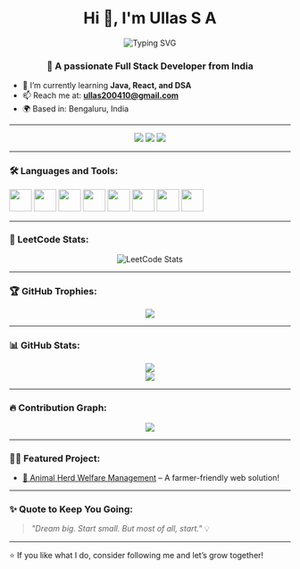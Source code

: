 <h1 align="center">Hi 👋, I'm Ullas S A</h1>

<p align="center">
  <img src="https://readme-typing-svg.herokuapp.com?font=Fira+Code&weight=500&size=24&pause=1000&color=00FFD9&center=true&vCenter=true&width=435&lines=Hey+there%2C+I'm+Ullas!;Full+Stack+Web+Dev+%F0%9F%9A%80;React+%7C+Java+%7C+DSA+Lover" alt="Typing SVG" />
</p>

<h3 align="center">🚀 A passionate Full Stack Developer from India</h3>

- 🔭 I’m currently learning **Java, React, and DSA**
- 📫 Reach me at: **ullas200410@gmail.com**
- 🌍 Based in: Bengaluru, India

---

<p align="center">
  <a href="https://linkedin.com/in/ullas-s-a-056229330" target="blank"><img src="https://img.shields.io/badge/LinkedIn-0077B5?style=for-the-badge&logo=linkedin&logoColor=white"/></a>
  <a href="https://www.instagram.com/_ullas__a" target="blank"><img src="https://img.shields.io/badge/Instagram-E4405F?style=for-the-badge&logo=instagram&logoColor=white"/></a>
  <a href="https://leetcode.com/Ullas_S_A/" target="blank"><img src="https://img.shields.io/badge/LeetCode-FFA116?style=for-the-badge&logo=leetcode&logoColor=black"/></a>
</p>

---

### 🛠️ Languages and Tools:
<p align="left">
  <img src="https://cdn.jsdelivr.net/gh/devicons/devicon/icons/html5/html5-original.svg" width="40" height="40"/>
  <img src="https://cdn.jsdelivr.net/gh/devicons/devicon/icons/css3/css3-original.svg" width="40" height="40"/>
  <img src="https://cdn.jsdelivr.net/gh/devicons/devicon/icons/javascript/javascript-original.svg" width="40" height="40"/>
  <img src="https://cdn.jsdelivr.net/gh/devicons/devicon/icons/react/react-original.svg" width="40" height="40"/>
  <img src="https://cdn.jsdelivr.net/gh/devicons/devicon/icons/python/python-original.svg" width="40" height="40"/>
  <img src="https://cdn.jsdelivr.net/gh/devicons/devicon/icons/c/c-original.svg" width="40" height="40"/>
  <img src="https://cdn.jsdelivr.net/gh/devicons/devicon/icons/mysql/mysql-original.svg" width="40" height="40"/>
  <img src="https://cdn.jsdelivr.net/gh/devicons/devicon/icons/git/git-original.svg" width="40" height="40"/>
</p>

---

### 🧠 LeetCode Stats:
<p align="center">
  <img src="https://leetcard.jacoblin.cool/Ullas_S_A?theme=dark&font=Fira+Code&ext=heatmap" alt="LeetCode Stats" />
</p>

---

### 🏆 GitHub Trophies:
<p align="center">
  <img src="https://github-profile-trophy.vercel.app/?username=ullassa&theme=tokyonight&row=1&column=6" />
</p>

---

### 📊 GitHub Stats:
<p align="center">
  <img src="https://github-readme-stats.vercel.app/api?username=ullassa&show_icons=true&theme=tokyonight" />
  <br />
  <img src="https://github-readme-stats.vercel.app/api/top-langs/?username=ullassa&layout=compact&theme=tokyonight" />
</p>

---

### 🔥 Contribution Graph:
<p align="center">
  <img src="https://github-readme-activity-graph.cyclic.app/graph?username=ullassa&theme=tokyo-night" />
</p>

---

### 🧑‍💻 Featured Project:
- [🐄 Animal Herd Welfare Management](https://ullassa.github.io/project-frontend) – A farmer-friendly web solution!

---

### ✨ Quote to Keep You Going:
> *"Dream big. Start small. But most of all, start."* 💡

---

⭐️ If you like what I do, consider following me and let’s grow together!
